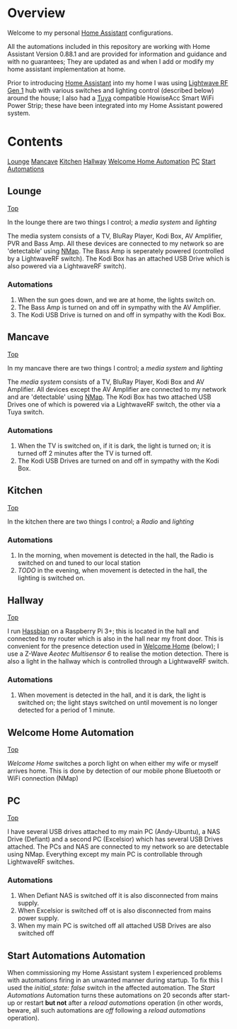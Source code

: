 # Overview
Welcome to my personal [Home Assistant](https://home-assistant.io) configurations. 

All the automations included in this repository are working with Home Assistant Version 0.88.1 and are provided for information and guidance and with no guarantees; They are updated as and when I add or modify my home assistant implementation at home. 

Prior to introducing [Home Assistant](https://home-assistant.io) into my home I was using [Lightwave RF Gen 1](https://www.home-assistant.io/components/lightwave/) hub with various switches and lighting control (described below) around the house; I also had a [Tuya](https://www.home-assistant.io/components/tuya/) compatible HowiseAcc Smart WiFi Power Strip; these have been integrated into my Home Assistant powered system.

# <a name="top">Contents</a>
[Lounge](#lounge)
[Mancave](#mancave)
[Kitchen](#kitchen)
[Hallway](#hallway)
[Welcome Home Automation](#welcomehome)
[PC](#pc)
[Start Automations](#startup)

## <a name="lounge">Lounge</a>

[Top](#top)

In the lounge there are two things I control; a *media system* and *lighting*

The media system consists of a TV, BluRay Player, Kodi Box, AV Amplifier, PVR and Bass Amp. All these devices are connected to my network so are 'detectable' using [NMap](https://www.home-assistant.io/components/device_tracker.nmap_tracker/). The Bass Amp is seperately powered (controlled by a LightwaveRF switch). The Kodi Box has an attached USB Drive which is also powered via a LightwaveRF switch).

### Automations
1. When the sun goes down, and we are at home, the lights switch on.
2. The Bass Amp is turned on and off in sympathy with the AV Amplifier.
3. The Kodi USB Drive is turned on and off in sympathy with the Kodi Box. 

## <a name="mancave">Mancave</a>

[Top](#top)

In my mancave there are two things I control; a *media system* and *lighting*

The *media system* consists of a TV, BluRay Player, Kodi Box and AV Amplifier. All devices except the AV Amplifier are connected to my network and are 'detectable' using [NMap](https://www.home-assistant.io/components/device_tracker.nmap_tracker/). The Kodi Box has two attached USB Drives one of which is powered via a LightwaveRF switch, the other via a Tuya switch.

### Automations
1. When the TV is switched on, if it is dark, the light is turned on; it is turned off 2 minutes after the TV is turned off.
2. The Kodi USB Drives are turned on and off in sympathy with the Kodi Box. 

## <a name="kitchen">Kitchen</a>

[Top](#top)

In the kitchen there are two things I control; a *Radio* and *lighting*

### Automations
1. In the morning, when movement is detected in the hall, the Radio is switched on and tuned to our local station
2. *TODO* in the evening, when movement is detected in the hall, the lighting is switched on.

## <a name="Hallway">Hallway</a>

[Top](#top)

I run [Hassbian](https://www.home-assistant.io/docs/installation/hassbian/) on a Raspberry Pi 3+; this is located in the hall and connected to my router which is also in the hall near my front door. This is convenient for the presence detection used in [Welcome Home](#welcomehome) (below); I use a Z-Wave *Aeotec Multisensor 6* to realise the motion detection. There is also a light in the hallway which is controlled through a LightwaveRF switch.

### Automations
1. When movement is detected in the hall, and it is dark, the light is switched on; the light stays switched on until movement is no longer detected for a period of 1 minute.

## <a name="welcomehome">Welcome Home Automation</a>

[Top](#top)

*Welcome Home* switches a porch light on when either my wife or myself arrives home. This is done by detection of our mobile phone Bluetooth or WiFi connection (NMap)

## <a name="pc">PC</a>

[Top](#top)

I have several USB drives attached to my main PC (Andy-Ubuntu), a NAS Drive (Defiant) and a second PC (Excelsior) which has several USB Drives attached. The PCs and NAS are connected to my network  so are detectable using NMap. Everything except my main PC is controllable through LightwaveRF switches.

### Automations
1. When Defiant NAS is switched off it is also disconnected from mains supply.
2. When Excelsior is switched off ot is also disconnected from mains power supply.
3. When my main PC is switched off all attached USB Drives are also switched off

## <a name="startup">Start Automations Automation</a>
When commissioning my Home Assistant system I experienced problems with automations firing in an unwanted manner during startup. To fix this I used the *initial_state: false* switch in the affected automation. The *Start Automations* Automation turns these automations on 20 seconds after start-up or restart **but not** after a *reload automations* operation (in other words, beware, all such automations are *off* following a *reload automations* operation). 
